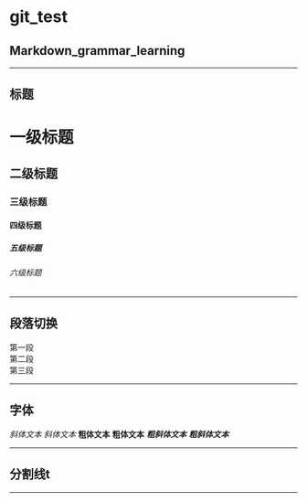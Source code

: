 # git_test
## Markdown_grammar_learning
***
## 标题
# 一级标题
## 二级标题
### 三级标题
#### 四级标题
##### 五级标题
###### 六级标题
***
## 段落切换
第一段  
第二段  
第三段
***
## 字体
*斜体文本*
_斜体文本_
**粗体文本**
__粗体文本__
***粗斜体文本***
___粗斜体文本___
***
## 分割线t
***
